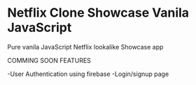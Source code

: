 # Netflix Clone Showcase Vanila JavaScript

Pure vanila JavaScript Netflix lookalike Showcase app

COMMING SOON FEATURES

-User Authentication using firebase
-Login/signup page
